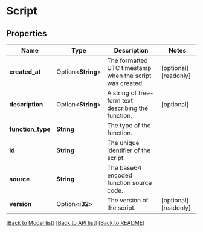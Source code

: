 # Script

## Properties

Name | Type | Description | Notes
------------ | ------------- | ------------- | -------------
**created_at** | Option<**String**> | The formatted UTC timestamp when the script was created. | [optional][readonly]
**description** | Option<**String**> | A string of free-form text describing the function. | [optional]
**function_type** | **String** | The type of the function. | 
**id** | **String** | The unique identifier of the script. | 
**source** | **String** | The base64 encoded function source code. | 
**version** | Option<**i32**> | The version of the script. | [optional][readonly]

[[Back to Model list]](../README.md#documentation-for-models) [[Back to API list]](../README.md#documentation-for-api-endpoints) [[Back to README]](../README.md)


